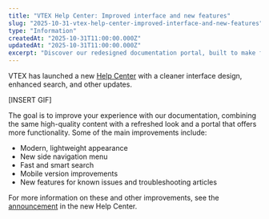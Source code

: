 ```yaml
---
title: "VTEX Help Center: Improved interface and new features" 
slug: "2025-10-31-vtex-help-center-improved-interface-and-new-features" 
type: "Information"
createdAt: "2025-10-31T11:00:00.000Z"
updatedAt: "2025-10-31T11:00:00.000Z"
excerpt: "Discover our redesigned documentation portal, built to make finding answers easier."
---
```


VTEX has launched a new [Help Center](https://newhelp.vtex.com/en) with a cleaner interface design, enhanced search, and other updates.

[INSERT GIF]

The goal is to improve your experience with our documentation, combining the same high-quality content with a refreshed look and a portal that offers more functionality. Some of the main improvements include:

* Modern, lightweight appearance
* New side navigation menu
* Fast and smart search
* Mobile version improvements
* New features for known issues and troubleshooting articles

For more information on these and other improvements, see the [announcement](XXX) in the new Help Center.
